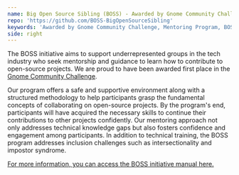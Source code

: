 ```yaml
---
name: Big Open Source Sibling (BOSS) - Awarded by Gnome Community Challenge
repo: 'https://github.com/BOSS-BigOpenSourceSibling'
keywords: 'Awarded by Gnome Community Challenge, Mentoring Program, BOSS, Open Source, Underrepresented groups'
side: right
---
```

The BOSS initiative aims to support underrepresented groups in the tech industry who seek mentorship and guidance to learn how to contribute to open-source projects. We are proud to have been awarded first place in the [Gnome Community Challenge](https://www.gnome.org/challenge/winners/).

Our program offers a safe and supportive environment along with a structured methodology to help participants grasp the fundamental concepts of collaborating on open-source projects. By the program's end, participants will have acquired the necessary skills to continue their contributions to other projects confidently. Our mentoring approach not only addresses technical knowledge gaps but also fosters confidence and engagement among participants. In addition to technical training, the BOSS program addresses inclusion challenges such as intersectionality and impostor syndrome. 

[For more information, you can access the BOSS initiative manual here.](https://github.com/BOSS-BigOpenSourceSibling/BigSibling/blob/main/gnome_challenge/phase3/BOSS%20-%20final%20final.pdf)